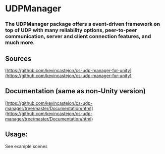 # UDPManager

### The UDPManager package offers a event-driven framework on top of UDP with many reliability options, peer-to-peer communication, server and client connection features, and much more.

## Sources
[https://github.com/kevincastejon/cs-udp-manager-for-unity](https://github.com/kevincastejon/cs-udp-manager-for-unity)

## Documentation (same as non-Unity version)
[https://github.com/kevincastejon/cs-udp-manager/tree/master/Documentation/html](https://github.com/kevincastejon/cs-udp-manager/tree/master/Documentation/html)

## Usage:
See example scenes